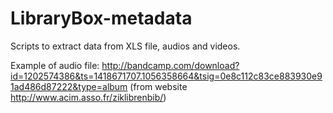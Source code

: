 LibraryBox-metadata
===================

Scripts to extract data from XLS file, audios and videos.

Example of audio file: http://bandcamp.com/download?id=1202574386&ts=1418671707.1056358664&tsig=0e8c112c83ce883930e91ad486d87222&type=album
(from website http://www.acim.asso.fr/ziklibrenbib/)
